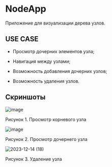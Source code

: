 # NodeApp

Приложение для визуализации дерева узлов.

<h2>USE CASE</h2>

- Просмотр дочерних элементов узла;

- Навигация между узлами;

- Возможность добавления дочерних узлов;

- Возможность удаления узлов.

<h2>Скриншоты</h2>

![image](https://github.com/ramildevm/NodeApp/assets/58982208/17530fa7-f884-4e83-bb56-a62125984b65)

Рисунок 1. Просмотр корневого узла



![image](https://github.com/ramildevm/NodeApp/assets/58982208/4c24f501-072b-4363-8ac6-1a1e9de64110)

Рисунок 2. Просмотр дочернего узла



![2023-12-14 (18)](https://github.com/ramildevm/NodeApp/assets/58982208/5cf21d7c-dd18-4b9c-9d91-76d0e66137ce)

Рисунок 3. Удаление узла

